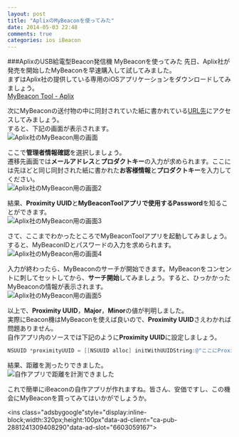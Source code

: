 ```yaml
---
layout: post
title: "AplixのMyBeaconを使ってみた"
date: 2014-05-03 22:48
comments: true
categories: ios iBeacon
---
```


###AplixのUSB給電型Beacon発信機 MyBeaconを使ってみた
先日、Aplix社が発売を開始したMyBeaconを早速購入して試してみました。  
まずはAplix社の提供している専用のiOSアプリケーションをダウンロードしてみましょう。  
<a href="https://itunes.apple.com/jp/app/mybeacon-tool/id848908053?mt=8&uo=4&at=11lpfc" target="itunes_store">MyBeacon Tool - Aplix</a>

次にMyBeaconの送付物の中に同封されていた紙に書かれている[URL先](http://www.aplix.co.jp/beacon/mb001_support/)にアクセスしてみましょう。  
すると、下記の画面が表示されます。  
![Aplix社のMyBeacon用の画面](/images/aplix_mybeacon_1.png)  

<!--more-->

ここで**管理者情報確認**を選択しましょう。  
遷移先画面では**メールアドレス**と**プロダクトキー**の入力が求められます。ここには先ほどと同じ同封された紙に書かれた**お客様情報**と**プロダクトキー**を入力してください。  
![Aplix社のMyBeacon用の画面2](/images/aplix_mybeacon_2.png)  

結果、**Proximity UUID**と**MyBeaconToolアプリで使用するPassword**を知ることができます。  
![Aplix社のMyBeacon用の画面3](/images/aplix_mybeacon_3.png)  

さて、ここまでわかったところでMyBeaconToolアプリを起動してみましょう。すると、MyBeaconIDとパスワードの入力を求められます。  
![Aplix社のMyBeacon用の画面4](/images/aplix_mybeacon_4.png)  

入力が終わったら、MyBeaconのサーチが開始できます。MyBeaconをコンセントに刺してセットしてから、**サーチ開始**してみましょう。すると、ひっかかったMyBeaconの情報が表示されます。  
![Aplix社のMyBeacon用の画面5](/images/aplix_mybeacon_5.png)  

以上で、**Proximity UUID**，**Major**，**Minor**の値が判明しました。  
実際にBeacon機はMyBeaconを使えば良いので、**Proximity UUID**さえわかれば問題ありません。  
自作アプリ内のソースでは下記のように**Proximity UUID**に設定しましょう。  
```objective-c
NSUUID *proximityUUID = [[NSUUID alloc] initWithUUIDString:@"ここにProximity UUIDを書きましょう。ハイフン含めて下さい"];
```

結果、距離を測ったりできました。  
![自作アプリで距離を計測できました](/images/aplix_mybeacon_6.png)  

これで簡単にiBeaconの自作アプリが作れますね。皆さん、安価ですし、この機会にMyBeaconを買ってみてはいかがでしょうか。

<script async src="//pagead2.googlesyndication.com/pagead/js/adsbygoogle.js"></script>
<ins class="adsbygoogle"style="display:inline-block;width:320px;height:100px"data-ad-client="ca-pub-2881241309408290"data-ad-slot="6603059167"></ins>
<script>
(adsbygoogle = window.adsbygoogle || []).push({});
</script>

